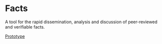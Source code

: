 Facts
=====

A tool for the rapid dissemination, analysis and discussion of peer-reviewed and verifiable facts.

[Prototype](https://github.com/blakelapierre/facts)